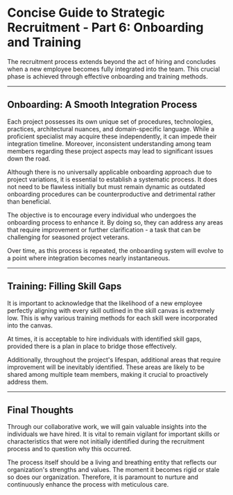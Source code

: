 # Concise Guide to Strategic Recruitment - Part 6: Onboarding and Training
The recruitment process extends beyond the act of hiring and concludes when a new employee becomes fully integrated into the team. This crucial phase is achieved through effective onboarding and training methods.

---

## Onboarding: A Smooth Integration Process
Each project possesses its own unique set of procedures, technologies, practices, architectural nuances, and domain-specific language. While a proficient specialist may acquire these independently, it can impede their integration timeline. Moreover, inconsistent understanding among team members regarding these project aspects may lead to significant issues down the road.

Although there is no universally applicable onboarding approach due to project variations, it is essential to establish a systematic process. It does not need to be flawless initially but must remain dynamic as outdated onboarding procedures can be counterproductive and detrimental rather than beneficial.

The objective is to encourage every individual who undergoes the onboarding process to enhance it. By doing so, they can address any areas that require improvement or further clarification - a task that can be challenging for seasoned project veterans. 

Over time, as this process is repeated, the onboarding system will evolve to a point where integration becomes nearly instantaneous.

---

## Training: Filling Skill Gaps
It is important to acknowledge that the likelihood of a new employee perfectly aligning with every skill outlined in the skill canvas is extremely low. This is why various training methods for each skill were incorporated into the canvas.

At times, it is acceptable to hire individuals with identified skill gaps, provided there is a plan in place to bridge those effectively.

Additionally, throughout the project's lifespan, additional areas that require improvement will be inevitably identified. These areas are likely to be shared among multiple team members, making it crucial to proactively address them.

---

## Final Thoughts
Through our collaborative work, we will gain valuable insights into the individuals we have hired. It is vital to remain vigilant for important skills or characteristics that were not initially identified during the recruitment process and to question why this occurred.

The process itself should be a living and breathing entity that reflects our organization's strengths and values. The moment it becomes rigid or stale so does our organization. Therefore, it is paramount to nurture and continuously enhance the process with meticulous care.
